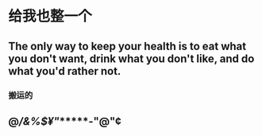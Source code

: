 # 给我也整一个
## The only way to keep your health is to eat what you don't want, drink what you don't like, and do what you'd rather not. 
### 搬运的
## @*/&%$¥"******-"@"¢
